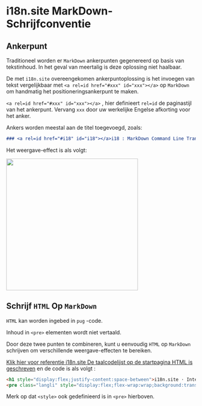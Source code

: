 # i18n.site MarkDown-Schrijfconventie

## Ankerpunt

Traditioneel worden er `MarkDown` ankerpunten gegenereerd op basis van tekstinhoud. In het geval van meertalig is deze oplossing niet haalbaar.

De met `i18n.site` overeengekomen ankerpuntoplossing is het invoegen van tekst vergelijkbaar met `<a rel=id href="#xxx" id="xxx"></a>` op `MarkDown` om handmatig het positioneringsankerpunt te maken.

`<a rel=id href="#xxx" id="xxx"></a>` , hier definieert `rel=id` de paginastijl van het ankerpunt. Vervang `xxx` door uw werkelijke Engelse afkorting voor het anker.

Ankers worden meestal aan de titel toegevoegd, zoals:

```md
### <a rel=id href="#i18" id="i18"></a>i18 : MarkDown Command Line Translation Tool
```

Het weergave-effect is als volgt:

<img src="//p.3ti.site/1721381136.avif" width="350">

## Schrijf `HTML` Op `MarkDown`

`HTML` kan worden ingebed in `pug` -code.

Inhoud in `<pre>` elementen wordt niet vertaald.

Door deze twee punten te combineren, kunt u eenvoudig `HTML` op `MarkDown` schrijven om verschillende weergave-effecten te bereiken.

[Klik hier voor referentie i18n.site De taalcodelijst op de startpagina HTML is geschreven](//raw.githubusercontent.com/i18n-site/md/main/zh/README.md) en de code is als volgt :

```html
<h1 style="display:flex;justify-content:space-between">i18n.site ⋅ International Solutions<img src="//p.3ti.site/logo.svg" style="user-select:none;margin-top:-1px;width:42px"></h1>
<pre class="langli" style="display:flex;flex-wrap:wrap;background:transparent;border:1px solid #eee;font-size:12px;box-shadow:0 0 3px inset #eee;padding:12px 5px 4px 12px;justify-content:space-between;"><style>pre.langli i{font-weight:300;font-family:s;margin-right:2px;margin-bottom:8px;font-style:normal;color:#666;border-bottom:1px dashed #ccc;}</style><i>English</i><i>简体中文</i><i>Deutsch</i> … …</pre>
```

Merk op dat `<style>` ook gedefinieerd is in `<pre>` hierboven.